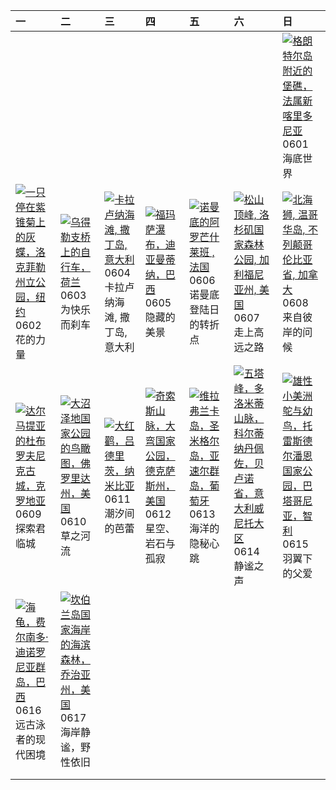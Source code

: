 | 一                                                                                                                                                                                                         | 二                                                                                                                                                                                                    | 三                                                                                                                                                                                             | 四                                                                                                                                                                                                 | 五                                                                                                                                                                                                     | 六                                                                                                                                                                                                             | 日                                                                                                                                                                                                       |
|:----------------------------------------------------------------------------------------------------------------------------------------------------------------------------------------------------------|:-----------------------------------------------------------------------------------------------------------------------------------------------------------------------------------------------------|:----------------------------------------------------------------------------------------------------------------------------------------------------------------------------------------------|:--------------------------------------------------------------------------------------------------------------------------------------------------------------------------------------------------|:------------------------------------------------------------------------------------------------------------------------------------------------------------------------------------------------------|:--------------------------------------------------------------------------------------------------------------------------------------------------------------------------------------------------------------|:--------------------------------------------------------------------------------------------------------------------------------------------------------------------------------------------------------|
|                                                                                                                                                                                                           |                                                                                                                                                                                                      |                                                                                                                                                                                               |                                                                                                                                                                                                   |                                                                                                                                                                                                       |                                                                                                                                                                                                               | [![](https://www.bing.com/th?id=OHR.GrandeTerreReef_ZH-CN7463701309_320x240.jpg "格朗特尔岛附近的堡礁，法属新喀里多尼亚")](https://www.bing.com/th?id=OHR.GrandeTerreReef_ZH-CN7463701309_UHD.jpg)<br>0601<br>海底世界         |
| [![](https://www.bing.com/th?id=OHR.EchinaceaButterfly_ZH-CN7877489878_320x240.jpg "一只停在紫锥菊上的灰蝶，洛克菲勒州立公园，纽约")](https://www.bing.com/th?id=OHR.EchinaceaButterfly_ZH-CN7877489878_UHD.jpg)<br>0602<br>花的力量 | [![](https://www.bing.com/th?id=OHR.BicyclesUtrecht_ZH-CN8016028978_320x240.jpg "乌得勒支桥上的自行车，荷兰")](https://www.bing.com/th?id=OHR.BicyclesUtrecht_ZH-CN8016028978_UHD.jpg)<br>0603<br>为快乐而刹车          | [![](https://www.bing.com/th?id=OHR.CalaLuna_ZH-CN8174946414_320x240.jpg "卡拉卢纳海滩, 撒丁岛, 意大利")](https://www.bing.com/th?id=OHR.CalaLuna_ZH-CN8174946414_UHD.jpg)<br>0604<br>卡拉卢纳海滩, 撒丁岛, 意大利    | [![](https://www.bing.com/th?id=OHR.FumacinhaBahia_ZH-CN9190616593_320x240.jpg "福玛萨瀑布，迪亚曼蒂纳，巴西")](https://www.bing.com/th?id=OHR.FumacinhaBahia_ZH-CN9190616593_UHD.jpg)<br>0605<br>隐藏的美景         | [![](https://www.bing.com/th?id=OHR.NormandyBeach_ZH-CN9312381737_320x240.jpg "诺曼底的阿罗芒什莱班 , 法国")](https://www.bing.com/th?id=OHR.NormandyBeach_ZH-CN9312381737_UHD.jpg)<br>0606<br>诺曼底登陆日的转折点         | [![](https://www.bing.com/th?id=OHR.PacificCrestTrail_ZH-CN9582395021_320x240.jpg "松山顶峰, 洛杉矶国家森林公园, 加利福尼亚州, 美国")](https://www.bing.com/th?id=OHR.PacificCrestTrail_ZH-CN9582395021_UHD.jpg)<br>0607<br>走上高远之路 | [![](https://www.bing.com/th?id=OHR.StellarSeaLions_ZH-CN2859514359_320x240.jpg "北海狮, 温哥华岛, 不列颠哥伦比亚省, 加拿大")](https://www.bing.com/th?id=OHR.StellarSeaLions_ZH-CN2859514359_UHD.jpg)<br>0608<br>来自彼岸的问候 |
| [![](https://www.bing.com/th?id=OHR.DubrovnikTwilight_ZH-CN2981648854_320x240.jpg "达尔马提亚的杜布罗夫尼克古城，克罗地亚")](https://www.bing.com/th?id=OHR.DubrovnikTwilight_ZH-CN2981648854_UHD.jpg)<br>0609<br>探索君临城      | [![](https://www.bing.com/th?id=OHR.AerialEverglades_ZH-CN3388982881_320x240.jpg "大沼泽地国家公园的鸟瞰图，佛罗里达州，美国")](https://www.bing.com/th?id=OHR.AerialEverglades_ZH-CN3388982881_UHD.jpg)<br>0610<br>草之河流  | [![](https://www.bing.com/th?id=OHR.FlamingosNamibia_ZH-CN3639748956_320x240.jpg "大红鹳，吕德里茨，纳米比亚")](https://www.bing.com/th?id=OHR.FlamingosNamibia_ZH-CN3639748956_UHD.jpg)<br>0611<br>潮汐间的芭蕾 | [![](https://www.bing.com/th?id=OHR.BigBendChisos_ZH-CN3794880768_320x240.jpg "奇索斯山脉，大弯国家公园，德克萨斯州，美国")](https://www.bing.com/th?id=OHR.BigBendChisos_ZH-CN3794880768_UHD.jpg)<br>0612<br>星空、岩石与孤寂 | [![](https://www.bing.com/th?id=OHR.SanMiguelAzores_ZH-CN2511982585_320x240.jpg "维拉弗兰卡岛，圣米格尔岛，亚速尔群岛，葡萄牙")](https://www.bing.com/th?id=OHR.SanMiguelAzores_ZH-CN2511982585_UHD.jpg)<br>0613<br>海洋的隐秘心跳 | [![](https://www.bing.com/th?id=OHR.DolomitiEstate_ZH-CN6501271709_320x240.jpg "五塔峰，多洛米蒂山脉，科尔蒂纳丹佩佐，贝卢诺省，意大利威尼托大区")](https://www.bing.com/th?id=OHR.DolomitiEstate_ZH-CN6501271709_UHD.jpg)<br>0614<br>静谧之声    | [![](https://www.bing.com/th?id=OHR.RheaDad_ZH-CN6706868651_320x240.jpg "雄性小美洲鸵与幼鸟，托雷斯德尔潘恩国家公园，巴塔哥尼亚，智利")](https://www.bing.com/th?id=OHR.RheaDad_ZH-CN6706868651_UHD.jpg)<br>0615<br>羽翼下的父爱            |
| [![](https://www.bing.com/th?id=OHR.SeaTurtleBrazil_ZH-CN6907161064_320x240.jpg "海龟，费尔南多·迪诺罗尼亚群岛，巴西")](https://www.bing.com/th?id=OHR.SeaTurtleBrazil_ZH-CN6907161064_UHD.jpg)<br>0616<br>远古泳者的现代困境       | [![](https://www.bing.com/th?id=OHR.CumberlandOaks_ZH-CN7265906780_320x240.jpg "坎伯兰岛国家海岸的海滨森林，乔治亚州，美国")](https://www.bing.com/th?id=OHR.CumberlandOaks_ZH-CN7265906780_UHD.jpg)<br>0617<br>海岸静谧，野性依旧 |                                                                                                                                                                                               |                                                                                                                                                                                                   |                                                                                                                                                                                                       |                                                                                                                                                                                                               |                                                                                                                                                                                                         |
|                                                                                                                                                                                                           |                                                                                                                                                                                                      |                                                                                                                                                                                               |                                                                                                                                                                                                   |                                                                                                                                                                                                       |                                                                                                                                                                                                               |                                                                                                                                                                                                         |
|                                                                                                                                                                                                           |                                                                                                                                                                                                      |                                                                                                                                                                                               |                                                                                                                                                                                                   |                                                                                                                                                                                                       |                                                                                                                                                                                                               |                                                                                                                                                                                                         |